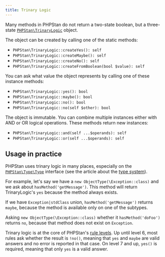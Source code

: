 ```yaml
---
title: Trinary Logic
---
```


Many methods in PHPStan do not return a two-state boolean, but a three-state [`PHPStan\TrinaryLogic`](https://apiref.phpstan.org/1.10.x/PHPStan.TrinaryLogic.html) object.

The object can be created by calling one of the static methods:

* `PHPStan\TrinaryLogic::createYes(): self`
* `PHPStan\TrinaryLogic::createMaybe(): self`
* `PHPStan\TrinaryLogic::createNo(): self`
* `PHPStan\TrinaryLogic::createFromBoolean(bool $value): self`

You can ask what value the object represents by calling one of these instance methods:

* `PHPStan\TrinaryLogic::yes(): bool`
* `PHPStan\TrinaryLogic::maybe(): bool`
* `PHPStan\TrinaryLogic::no(): bool`
* `PHPStan\TrinaryLogic::no(self $other): bool`

The object is immutable. You can combine multiple instances either with AND or OR logical operations. These methods return new instances:

* `PHPStan\TrinaryLogic::and(self ...$operands): self`
* `PHPStan\TrinaryLogic::or(self ...$operands): self`

Usage in practice
-------------------

PHPStan uses trinary logic in many places, especially on the [`PHPStan\Type\Type`]() interface (see the article about the [type system](/developing-extensions/type-system)).

For example, let's say we have a `new ObjectType(\Exception::class)` and we ask about `hasMethod('getMessage')`. This method will return TrinaryLogic's `yes` because the method always exists.

If we have `Exception|stdClass` union, `hasMethod('getMessage')` returns `maybe`, because the method is available only on one of the subtypes.

Asking `new ObjectType(\Exception::class)` whether it `hasMethod('doFoo')` returns `no`, because that method does not exist on `Exception`.

Trinary logic is at the core of PHPStan's [rule levels](/user-guide/rule-levels). Up until level 6, most rules ask whether the result is `!no()`, meaning that `yes` and `maybe` are valid answers and no error is reported in that case. On level 7 and up, `yes()` is required, meaning that only `yes` is a valid answer.
